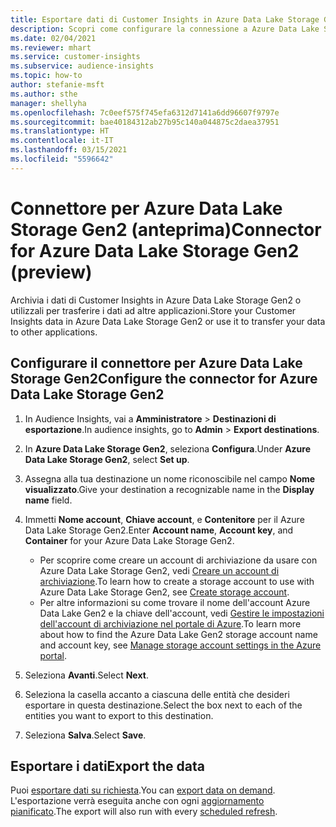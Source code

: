 ```yaml
---
title: Esportare dati di Customer Insights in Azure Data Lake Storage Gen2
description: Scopri come configurare la connessione a Azure Data Lake Storage Gen2.
ms.date: 02/04/2021
ms.reviewer: mhart
ms.service: customer-insights
ms.subservice: audience-insights
ms.topic: how-to
author: stefanie-msft
ms.author: sthe
manager: shellyha
ms.openlocfilehash: 7c0eef575f745efa6312d7141a6dd96607f9797e
ms.sourcegitcommit: bae40184312ab27b95c140a044875c2daea37951
ms.translationtype: HT
ms.contentlocale: it-IT
ms.lasthandoff: 03/15/2021
ms.locfileid: "5596642"
---
```

# <a name="connector-for-azure-data-lake-storage-gen2-preview"></a><span data-ttu-id="5df8e-103">Connettore per Azure Data Lake Storage Gen2 (anteprima)</span><span class="sxs-lookup"><span data-stu-id="5df8e-103">Connector for Azure Data Lake Storage Gen2 (preview)</span></span>

<span data-ttu-id="5df8e-104">Archivia i dati di Customer Insights in Azure Data Lake Storage Gen2 o utilizzali per trasferire i dati ad altre applicazioni.</span><span class="sxs-lookup"><span data-stu-id="5df8e-104">Store your Customer Insights data in Azure Data Lake Storage Gen2 or use it to transfer your data to other applications.</span></span>

## <a name="configure-the-connector-for-azure-data-lake-storage-gen2"></a><span data-ttu-id="5df8e-105">Configurare il connettore per Azure Data Lake Storage Gen2</span><span class="sxs-lookup"><span data-stu-id="5df8e-105">Configure the connector for Azure Data Lake Storage Gen2</span></span>

1. <span data-ttu-id="5df8e-106">In Audience Insights, vai a **Amministratore** > **Destinazioni di esportazione**.</span><span class="sxs-lookup"><span data-stu-id="5df8e-106">In audience insights, go to **Admin** > **Export destinations**.</span></span>

1. <span data-ttu-id="5df8e-107">In **Azure Data Lake Storage Gen2**, seleziona **Configura**.</span><span class="sxs-lookup"><span data-stu-id="5df8e-107">Under **Azure Data Lake Storage Gen2**, select **Set up**.</span></span>

1. <span data-ttu-id="5df8e-108">Assegna alla tua destinazione un nome riconoscibile nel campo **Nome visualizzato**.</span><span class="sxs-lookup"><span data-stu-id="5df8e-108">Give your destination a recognizable name in the **Display name** field.</span></span>

1. <span data-ttu-id="5df8e-109">Immetti **Nome account**, **Chiave account**, e **Contenitore** per il Azure Data Lake Storage Gen2.</span><span class="sxs-lookup"><span data-stu-id="5df8e-109">Enter **Account name**, **Account key**, and **Container** for your Azure Data Lake Storage Gen2.</span></span>
    - <span data-ttu-id="5df8e-110">Per scoprire come creare un account di archiviazione da usare con Azure Data Lake Storage Gen2, vedi [Creare un account di archiviazione](/azure/storage/blobs/create-data-lake-storage-account).</span><span class="sxs-lookup"><span data-stu-id="5df8e-110">To learn how to create a storage account to use with Azure Data Lake Storage Gen2, see [Create storage account](/azure/storage/blobs/create-data-lake-storage-account).</span></span> 
    - <span data-ttu-id="5df8e-111">Per altre informazioni su come trovare il nome dell'account Azure Data Lake Gen2 e la chiave dell'account, vedi [Gestire le impostazioni dell'account di archiviazione nel portale di Azure](/azure/storage/common/storage-account-manage).</span><span class="sxs-lookup"><span data-stu-id="5df8e-111">To learn more about how to find the Azure Data Lake Gen2 storage account name and account key, see [Manage storage account settings in the Azure portal](/azure/storage/common/storage-account-manage).</span></span>

1. <span data-ttu-id="5df8e-112">Seleziona **Avanti**.</span><span class="sxs-lookup"><span data-stu-id="5df8e-112">Select **Next**.</span></span>

1. <span data-ttu-id="5df8e-113">Seleziona la casella accanto a ciascuna delle entità che desideri esportare in questa destinazione.</span><span class="sxs-lookup"><span data-stu-id="5df8e-113">Select the box next to each of the entities you want to export to this destination.</span></span>

1. <span data-ttu-id="5df8e-114">Seleziona **Salva**.</span><span class="sxs-lookup"><span data-stu-id="5df8e-114">Select **Save**.</span></span>

## <a name="export-the-data"></a><span data-ttu-id="5df8e-115">Esportare i dati</span><span class="sxs-lookup"><span data-stu-id="5df8e-115">Export the data</span></span>

<span data-ttu-id="5df8e-116">Puoi [esportare dati su richiesta](export-destinations.md#export-data-on-demand).</span><span class="sxs-lookup"><span data-stu-id="5df8e-116">You can [export data on demand](export-destinations.md#export-data-on-demand).</span></span> <span data-ttu-id="5df8e-117">L'esportazione verrà eseguita anche con ogni [aggiornamento pianificato](system.md#schedule-tab).</span><span class="sxs-lookup"><span data-stu-id="5df8e-117">The export will also run with every [scheduled refresh](system.md#schedule-tab).</span></span>